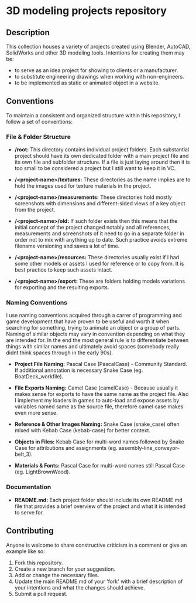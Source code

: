 # 3D modeling projects repository

## Description

This collection houses a variety of projects created using Blender, AutoCAD, SolidWorks and other 3D modeling tools.
Intentions for creating them may be:

- to serve as an idea project for showing to clients or a manufacturer.
- to substitute engineering drawings when working with non-engineers.
- to be implemented as static or animated object in a website.

## Conventions

To maintain a consistent and organized structure within this repository, I follow a set of conventions:

### File & Folder Structure

- **/root:** This directory contains individual project folders. Each substantial project should have its own dedicated folder with a main project file and its own file and subfolder structure. If a file is just laying around then it is too small to be considered a project but I still want to keep it in VC.

- **/\<project-name>/textures:** These directories as the name implies are to hold the images used for texture materials in the project.

- **/\<project-name>/measurements:** These directories hold mostly screenshots with dimensions and different-sided views of a key object from the project.

- **/\<project-name>/old:** If such folder exists then this means that the initial concept of the project changed notably and all references, measurements and screenshots of it need to go in a separate folder in order not to mix with anything up to date. Such practice avoids extreme filename versioning and saves a lot of time.

- **/\<project-name>/resources:** These directories usually exist if I had some other models or assets I used for reference or to copy from. It is best practice to keep such assets intact.

- **/\<project-name>/export:** These are folders holding models variations for exporting and the resulting exports.

### Naming Conventions

I use naming conventions acquired through a carrer of programming and game development that have proven to be useful and worth it when searching for something, trying to animate an object or a group of parts. Naming of similar objects may vary in convention depending on what they are intended for. In the end the most general rule is to differentiate between things with similar names and ultimately avoid spaces (somebody really didnt think spaces through in the early 90s).

- **Project File Naming:** Pascal Case (PascalCase) - Community Standard. If additional annotation is necessary Snake Case (eg. BoatDeck_workfile).

- **File Exports Naming:** Camel Case (camelCase) - Because usually it makes sense for exports to have the same name as the project file. Also I implement my loaders in games to auto-load and expose assets by variables named same as the source file, therefore camel case makes even more sense.

- **Reference & Other Images Naming:** Snake Case (snake_case) often mixed with Kebab Case (kebab-case) for better context.

- **Objects in Files:** Kebab Case for multi-word names followed by Snake Case for attributions and assignments (eg. assembly-line_conveyor-belt_3).

- **Materials & Fonts:** Pascal Case for multi-word names still Pascal Case (eg. LightBrownWood).

### Documentation

- **README.md:** Each project folder should include its own README.md file that provides a brief overview of the project and what it is intended to serve for.

## Contributing

Anyone is welcome to share constructive criticism in a comment or give an example like so:

1. Fork this repository.
2. Create a new branch for your suggestion.
3. Add or change the necessary files.
4. Update the main README.md of your 'fork' with a brief description of your intentions and what the changes should achieve.
5. Submit a pull request.
